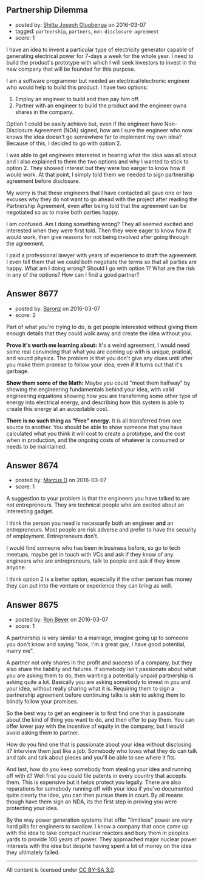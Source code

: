 ## Partnership Dilemma

- posted by: [Shittu Joseph Olugbenga](https://stackexchange.com/users/983909/shittu-joseph-olugbenga) on 2016-03-07
- tagged: `partnership`, `partners`, `non-disclosure-agreement`
- score: 1

I have an idea to invent a particular type of electricity generator capable of generating electrical power for 7-days a week for the whole year. I need to build the product's prototype with which I will seek investors to invest in the new company that will be founded for this purpose.

I am a software programmer but needed an electrical/electronic engineer who would help to build this product. I have two options:

 1. Employ an engineer to build and then pay him off.
 2. Partner with an engineer to build the product and the engineer owns shares in the company.

Option 1 could be easily achieve but, even if the engineer have Non-Disclosure Agreement (NDA) signed, how am I sure the engineer who now knows the idea doesn't go somewhere far to implement my own idea? Because of this, I decided to go with option 2.

I was able to get engineers interested in hearing what the idea was all about and I also explained to them the two options and why I wanted to stick to option 2. They showed interest but they were too earger to know how it would work. At that point, I simply told them we needed to sign partnership agreement before disclosure.

My worry is that these engineers that I have contacted all gave one or two excuses why they do not want to go ahead with the project after reading the Partnership Agreement, even after being told that the agreement can be negotiated so as to make both parties happy.

I am confused. Am I doing something wrong? They all seemed excited and interested when they were first told. Then they were eager to know how it would work, then give reasons for not being involved after going through the agreement. 

I paid a professional lawyer with years of experience to draft the agreement. I even tell them that we could both negotiate the terms so that all parties are happy. What am I doing wrong? Should I go with option 1? What are the risk in any of the options? How can I find a good partner?


## Answer 8677

- posted by: [Baronz](https://stackexchange.com/users/7281676/baronz) on 2016-03-07
- score: 2

Part of what you're trying to do, is get people interested without giving them enough details that they could walk away and create the idea without you.

**Prove it's worth me learning about:**  It's a weird agreement, I would need some real convincing that what you are coming up with is unique, pratical, and sound physics.  The problem is that you don't give any clues until after you make them promise to follow your idea, even if it turns out that it's garbage.

**Show them some of the Math:** Maybe you could "meet them halfway" by showing the engineering fundamentals behind your idea, with valid engineering equations showing how you are transferring some other type of energy into electrical energy, and describing how this system is able to create this energy at an acceptable cost.

**There is no such thing as "Free" energy.**  It is all transferred from one source to another.  You should be able to show someone that you have calculated what you think it will cost to create a prototype, and the cost when in production, and the ongoing costs of whatever is consumed or needs to be maintained.


## Answer 8674

- posted by: [Marcus D](https://stackexchange.com/users/258531/marcus-d) on 2016-03-07
- score: 1

A suggestion to your problem is that the engineers you have talked to are not entrepreneurs. They are technical people who are excited about an interesting gadget. 

I think the person you need is necessarily both an engineer **and** an entrepreneurs. Most people are risk adverse and prefer to have the security of employment. Entrepreneurs don't.

I would find someone who has been in business before, so go to tech meetups, maybe get in touch with VCs and ask if they know of any engineers who are entrepreneurs, talk to people and ask if they know anyone. 

I think option 2 is a better option, especially if the other person has money they can put into the venture or experience they can bring as well.


## Answer 8675

- posted by: [Ron Beyer](https://stackexchange.com/users/6154727/ron-beyer) on 2016-03-07
- score: 1

A partnership is very similar to a marriage, imagine going up to someone you don't know and saying "look, I'm a great guy, I have good potential, marry me". 

A partner not only shares in the profit and success of a company, but they also share the liability and failures. If somebody isn't passionate about what you are asking them to do, then wanting a potentially unpaid partnership is asking quite a lot. Basically you are asking somebody to invest in you and your idea, without really sharing what it is. Requiring them to sign a partnership agreement before continuing talks is akin to asking them to blindly follow your promises. 

So the best way to get an engineer is to first find one that is passionate about the kind of thing you want to do, and then offer to pay them. You can offer lower pay with the incentive of equity in the company, but I would avoid asking them to partner. 

How do you find one that is passionate about your idea without disclosing it? Interview them just like a job. Somebody who loves what they do can talk and talk and talk about pieces and you'll be able to see where it fits.

And last, how do you keep somebody from stealing your idea and running off with it? Well first you could file patents in every country that accepts them. This is expensive but it helps protect you legally. There are also reparations for somebody running off with your idea if you've documented quite clearly the idea, you can then pursue them in court. By all means though have them sign an NDA, its the first step in proving you were protecting your idea.

By the way power generation systems that offer "limitless" power are very hard pills for engineers to swallow. I know a company that once came up with the idea to take compact nuclear reactors and bury them in peoples yards to provide 100 years of power. They approached major nuclear power interests with the idea but despite having spent a lot of money on the idea they ultimately failed.




---

All content is licensed under [CC BY-SA 3.0](https://creativecommons.org/licenses/by-sa/3.0/).
